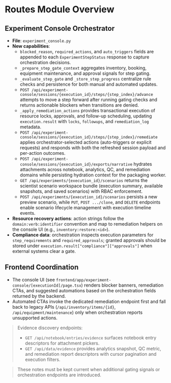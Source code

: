 # Routes Module Overview

## Experiment Console Orchestrator
- **File**: `experiment_console.py`
- **New capabilities**:
  - `blocked_reason`, `required_actions`, and `auto_triggers` fields are appended to each `ExperimentStepStatus` response to capture orchestration decisions.
  - `_prepare_step_gate_context` aggregates inventory, booking, equipment maintenance, and approval signals for step gating.
  - `_evaluate_step_gate` and `_store_step_progress` centralize rule checks and persistence for both manual and automated updates.
  - `POST /api/experiment-console/sessions/{execution_id}/steps/{step_index}/advance` attempts to move a step forward after running gating checks and returns actionable blockers when transitions are denied.
  - `_apply_remediation_actions` provides transactional execution of resource locks, approvals, and follow-up scheduling, updating `execution.result` with `locks`, `followups`, and `remediation_log` metadata.
  - `POST /api/experiment-console/sessions/{execution_id}/steps/{step_index}/remediate` applies orchestrator-selected actions (auto-triggers or explicit requests) and responds with both the refreshed session payload and per-action outcomes.
  - `POST /api/experiment-console/sessions/{execution_id}/exports/narrative` hydrates attachments across notebook, analytics, QC, and remediation domains while persisting hydration context for the packaging worker.
  - `GET /api/experiments/{execution_id}/scenarios` returns the scientist scenario workspace bundle (execution summary, available snapshots, and saved scenarios) with RBAC enforcement.
  - `POST /api/experiments/{execution_id}/scenarios` persists a new preview scenario, while `PUT`, `POST .../clone`, and `DELETE` endpoints enable scenario lifecycle management with execution timeline events.
- **Resource recovery actions**: action strings follow the `domain:verb:identifier` convention and map to remediation helpers on the console UI (e.g., `inventory:restore:<id>`).
- **Compliance data**: orchestration inspects execution parameters for `step_requirements` and `required_approvals`; granted approvals should be stored under `execution.result["compliance"]["approvals"]` when external systems clear a gate.

## Frontend Coordination
- The console UI (see `frontend/app/experiment-console/[executionId]/page.tsx`) renders blocker banners, remediation CTAs, and suggested automations based on the orchestration fields returned by the backend.
- Automated CTAs invoke the dedicated remediation endpoint first and fall back to legacy APIs (`/api/inventory/items/{id}`, `/api/equipment/maintenance`) only when orchestration reports unsupported actions.

> Evidence discovery endpoints:
> - `GET /api/notebook/entries/evidence` surfaces notebook entry descriptors for attachment pickers.
> - `GET /api/data/evidence` provides analytics snapshot, QC metric, and remediation report descriptors with cursor pagination and execution filters.

> These notes must be kept current when additional gating signals or orchestration endpoints are introduced.
